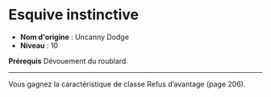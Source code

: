 # Esquive instinctive

 * **Nom d'origine** : Uncanny Dodge
 * **Niveau** : 10


<p><strong>Prérequis</strong> Dévouement du roublard</p>
<hr>
<p>Vous gagnez la caractéristique de classe Refus d’avantage (page 206).</p>